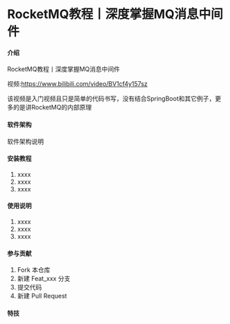 # RocketMQ教程丨深度掌握MQ消息中间件

#### 介绍
RocketMQ教程丨深度掌握MQ消息中间件

视频:https://www.bilibili.com/video/BV1cf4y157sz

该视频是入门视频且只是简单的代码书写，没有结合SpringBoot和其它例子，更多的是讲RocketMQ的内部原理
#### 软件架构
软件架构说明


#### 安装教程

1.  xxxx
2.  xxxx
3.  xxxx

#### 使用说明

1.  xxxx
2.  xxxx
3.  xxxx

#### 参与贡献

1.  Fork 本仓库
2.  新建 Feat_xxx 分支
3.  提交代码
4.  新建 Pull Request


#### 特技
